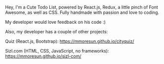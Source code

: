 Hey, I'm a Cute Todo List, powered by React.js, Redux, a little pinch of Font Awesome, as well as CSS. Fully handmade with passion and love to coding.

My developer would love feedback on his code :)

Also, my developer has a couple of other projects:

Quiz (React.js, Bootstrap): https://mmoresun.github.io/cityquiz/

Sizl.com (HTML, CSS, JavaScript, no frameworks): https://mmoresun.github.io/sizl-com/